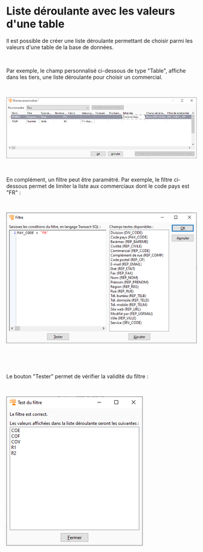 # Liste déroulante avec les valeurs d'une table

Il est possible de créer une liste déroulante permettant de choisir 
 parmi les valeurs d'une table de la base de données.


 


Par exemple, le champ personnalisé ci-dessous de type "Table", 
 affiche dans les tiers, une liste déroulante pour choisir un commercial.


 


![](../../assets/images/ChampsPersonnalises/3/TableLiee.png)


 


En complément, un filtre peut être paramétré. Par exemple, le filtre 
 ci-dessous permet de limiter la liste aux commerciaux dont le code pays 
 est "FR" :


 


![](../../assets/images/ChampsPersonnalises/3/Filtre.png)


 


 


Le bouton "Tester" permet de vérifier la validité du filtre 
 : 


 


![](../../assets/images/ChampsPersonnalises/3/TestFiltre.png)


